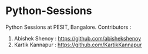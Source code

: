 Python-Sessions
===============

Python Sessions at PESIT, Bangalore.
Contributors :
1. Abishek Shenoy : https://github.com/abishekshenoy
2. Kartik Kannapur : https://github.com/KartikKannapur

